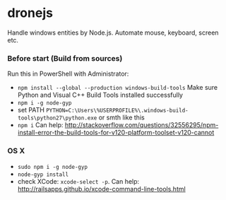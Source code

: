 # dronejs
Handle windows entities by Node.js. Automate mouse, keyboard, screen etc.

### Before start (Build from sources)
Run this in PowerShell with Administrator:
 - `npm install --global --production windows-build-tools`
 Make sure Python and Visual C++ Build Tools installed successfully
 - `npm i -g node-gyp`
 - set PATH `PYTHON=C:\Users\%USERPROFILE%\.windows-build-tools\python27\python.exe` or smth like this
 - `npm i`
Can help: http://stackoverflow.com/questions/32556295/npm-install-error-the-build-tools-for-v120-platform-toolset-v120-cannot

### OS X
 - `sudo npm i -g node-gyp`
 - `node-gyp install`
 - check XCode: `xcode-select -p`. Can help: http://railsapps.github.io/xcode-command-line-tools.html
 
